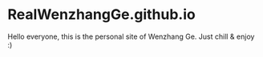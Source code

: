 # RealWenzhangGe.github.io
Hello everyone, this is the personal site of Wenzhang Ge.
Just chill & enjoy :)
